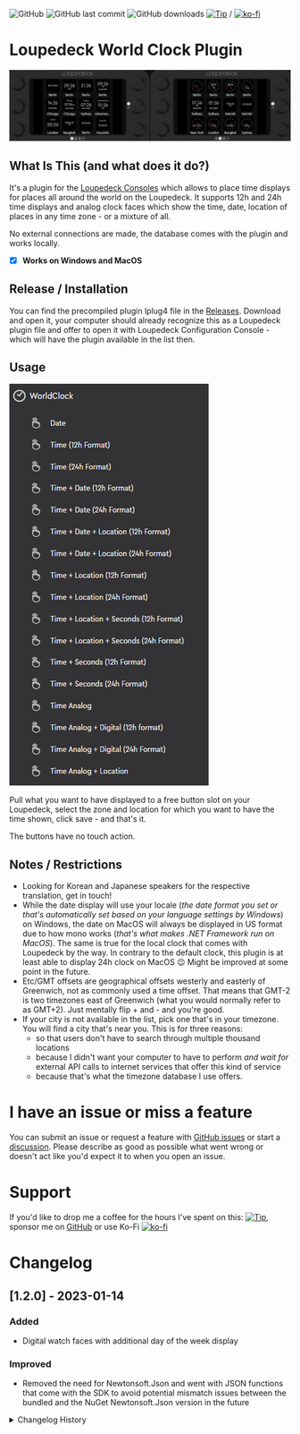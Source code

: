  ![GitHub](https://img.shields.io/github/license/shells-dw/loupedeck-worldclock)
 ![GitHub last commit](https://img.shields.io/github/last-commit/shells-dw/loupedeck-worldclock)
  ![GitHub downloads](https://img.shields.io/github/downloads/shells-dw/loupedeck-worldclock/total)
 [![Tip](https://img.shields.io/badge/Donate-PayPal-green.svg)]( https://www.paypal.com/donate?hosted_button_id=8KXD334CCEEC2) / [![ko-fi](https://ko-fi.com/img/githubbutton_sm.svg)](https://ko-fi.com/Y8Y4CE9LH)

 # Loupedeck World Clock Plugin

![Overview](/docs/overview.png)

 ## What Is This (and what does it do?)

It's a plugin for the [Loupedeck Consoles][Loupedeck] which allows to place time displays for places all around the world on the Loupedeck.
It supports 12h and 24h time displays and analog clock faces which show the time, date, location of places in any time zone - or a mixture of all.

No external connections are made, the database comes with the plugin and works locally.

- [x] **Works on Windows and MacOS**

## Release / Installation

You can find the precompiled plugin lplug4 file in the [Releases][Releases]. Download and open it, your computer should already recognize this as a Loupedeck plugin file and offer to open it with Loupedeck Configuration Console - which will have the plugin available in the list then.

## Usage

![Menu](/docs/menu.png)

Pull what you want to have displayed to a free button slot on your Loupedeck, select the zone and location for which you want to have the time shown, click save - and that's it.

The buttons have no touch action.

## Notes / Restrictions

- Looking for Korean and Japanese speakers for the respective translation, get in touch!
- While the date display will use your locale (_the date format you set or that's automatically set based on your language settings by Windows_) on Windows, the date on MacOS will always be displayed in US format due to how mono works (_that's what makes .NET Framework run on MacOS_). The same is true for the local clock that comes with Loupedeck by the way. In contrary to the default clock, this plugin is at least able to display 24h clock on MacOS :wink: Might be improved at some point in the future.
- Etc/GMT offsets are geographical offsets westerly and easterly of Greenwich, not as commonly used a time offset. That means that GMT-2 is two timezones east of Greenwich (what you would normally refer to as GMT+2). Just mentally flip + and - and you're good.
- If your city is not available in the list, pick one that's in your timezone. You will find a city that's near you. This is for three reasons: 
    - so that users don't have to search through multiple thousand locations
    - because I didn't want your computer to have to perform _and wait for_ external API calls to internet services that offer this kind of service
    - because that's what the timezone database I use offers. 

# I have an issue or miss a feature

You can submit an issue or request a feature with [GitHub issues] or start a [discussion](https://github.com/shells-dw/loupedeck-worldclock/discussions). Please describe as good as possible what went wrong or doesn't act like you'd expect it to when you open an issue. 

# Support

If you'd like to drop me a coffee for the hours I've spent on this:
[![Tip](https://img.shields.io/badge/Donate-PayPal-green.svg)]( https://www.paypal.com/donate?hosted_button_id=8KXD334CCEEC2), sponsor me on [GitHub](https://github.com/sponsors/shells-dw) 
or use Ko-Fi [![ko-fi](https://ko-fi.com/img/githubbutton_sm.svg)](https://ko-fi.com/Y8Y4CE9LH)

# Changelog
## [1.2.0] - 2023-01-14
### Added
- Digital watch faces with additional day of the week display
### Improved
- Removed the need for Newtonsoft.Json and went with JSON functions that come with the SDK to avoid potential mismatch issues between the bundled and the NuGet Newtonsoft.Json version in the future

<details><summary>Changelog History</summary><p>

## [1.1.0] - 2023-01-10
### Added
- UI Translation for German and French
## [1.0.0] - 2023-01-02
### Added
- Time + date displays without location
- Time + seconds without location
## Changed
- Streamlined action file names (_Note: existing time displays on the [Loupedeck] made with v0.2.0 might need to be placed again_)
- Removed checks for non-nominal plugin stati (currently not seeing a reason for setting the status as this plugin doesn't depend on anything external, so why check for it)
- General code cleanup
- #beautified icons
## [0.2.0] - 2023-01-01
### Added
- Analog watch faces
## [0.1.0] - 2022-12-31
- initial release

</p></details>


<!-- Reference Links -->

[Loupedeck]: https://loupedeck.com "Loupedeck.com"
[Releases]: https://github.com/shells-dw/loupedeck-worldclock/releases "Releases"
[GitHub issues]: https://github.com/shells-dw/loupedeck-worldclock/issues "GitHub issues link"

